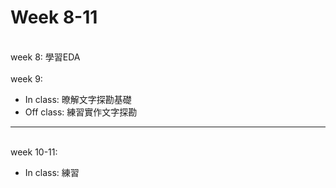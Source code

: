 # Week 8-11
\
week 8: 學習EDA \
\
week 9:
  * In class: 暸解文字探勘基礎
  * Off class: 練習實作文字探勘
***
\
week 10-11:
* In class: 練習
